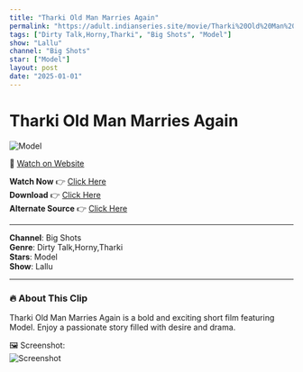 ```yaml
---
title: "Tharki Old Man Marries Again"
permalink: "https://adult.indianseries.site/movie/Tharki%20Old%20Man%20Marries%20Again"
tags: ["Dirty Talk,Horny,Tharki", "Big Shots", "Model"]
show: "Lallu"
channel: "Big Shots"
star: ["Model"]
layout: post
date: "2025-01-01"
---
```


# Tharki Old Man Marries Again

![Model](https://shorts.desisins.com/wp-content/uploads/2024/12/Lallu-BigShots-DesiSins.com_.jpg)

🔗 [Watch on Website](https://adult.indianseries.site/movie/Tharki%20Old%20Man%20Marries%20Again)

**Watch Now** 👉 [Click Here](https://adult.indianseries.site/movie/Tharki%20Old%20Man%20Marries%20Again)  
**Download** 👉 [Click Here](https://adult.indianseries.site/movie/Tharki%20Old%20Man%20Marries%20Again)  
**Alternate Source** 👉 [Click Here](https://adult.indianseries.site/movie/Tharki%20Old%20Man%20Marries%20Again)

---

**Channel**: Big Shots  
**Genre**: Dirty Talk,Horny,Tharki  
**Stars**: Model  
**Show**: Lallu

---

### 🔥 About This Clip

Tharki Old Man Marries Again is a bold and exciting short film featuring Model. Enjoy a passionate story filled with desire and drama.
 
🖼️ Screenshot:  
![Screenshot](https://shorts.desisins.com/wp-content/uploads/2024/12/Lallu-BigShots-DesiSins.com_.jpg)

